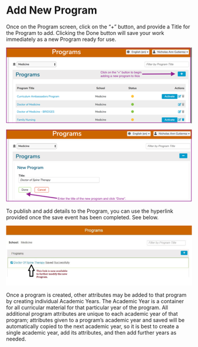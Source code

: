 # Add New Program

Once on the Program screen, click on the “+” button, and provide a Title for the Program to add. Clicking the Done button will save your work immediately as a new Program ready for use.

![](../.gitbook/assets/addprog1.png)

![](../.gitbook/assets/addprog2.png)

To publish and add details to the Program, you can use the hyperlink provided once the save event has been completed. See below.

![New Program Saved](../.gitbook/assets/new_program_save.jpg)

Once a program is created, other attributes may be added to that program by creating individual Academic Years. The Academic Year is a container for all curricular material for that particular year of the program. All additional program attributes are unique to each academic year of that program; attributes given to a program’s academic year and saved will be automatically copied to the next academic year, so it is best to create a single academic year, add its attributes, and then add further years as needed.

